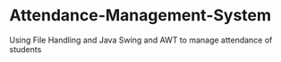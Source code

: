 # Attendance-Management-System
Using File Handling and Java Swing and AWT to manage attendance of students
